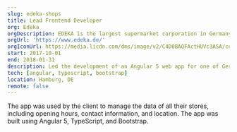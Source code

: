 ```yaml
---
slug: edeka-shops
title: Lead Frontend Developer
org: Edeka
orgDescription: EDEKA is the largest supermarket corporation in Germany. It consists of several cooperatives of independent supermarkets.
orgUrl: 'https://www.edeka.de/'
orgIconUrl: https://media.licdn.com/dms/image/v2/C4D0BAQFActHUVc3ASA/company-logo_100_100/company-logo_100_100/0/1630517143025/edeka_ag_logo?e=1733356800&v=beta&t=WqPXIv6dX08J0uMiSWnwX-8MfSQizqzciZHD1OGNBcI
start: 2017-10-01
end: 2018-01-31
description: Led the development of an Angular 5 web app for one of Germany’s largest retail chains to manage a database of supermarkets.
tech: [angular, typescript, bootstrap]
location: Hamburg, DE
remote: false
---
```


The app was used by the client to manage the data of all their stores, including opening hours, contact information, and location. The app was built using Angular 5, TypeScript, and Bootstrap.

